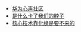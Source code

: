 + [华为心声社区](http://xinsheng.huawei.com/cn/index/guest.html)
+ [是什么卡了我们的脖子](http://digitalpaper.stdaily.com/http_www.kjrb.com/kjrb/html/2018-04/19/node_2.htm)
+ [核心技术靠化缘是要不来的](http://www.chinanews.com/gn/2018/04-18/8493971.shtml)

